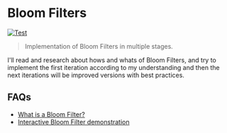 # Bloom Filters

[![Test](https://github.com/thakursaurabh1998/bloom-filter/actions/workflows/test.yml/badge.svg)](https://github.com/thakursaurabh1998/bloom-filter/actions/workflows/test.yml)

> Implementation of Bloom Filters in multiple stages.

I'll read and research about hows and whats of Bloom Filters, and try to implement the first iteration according to my understanding and then the next iterations will be improved versions with best practices.

## FAQs

- [What is a Bloom Filter?](https://yourbasic.org/algorithms/bloom-filter/)
- [Interactive Bloom Filter demonstration](https://www.jasondavies.com/bloomfilter/)
 

